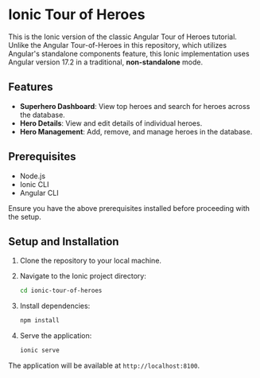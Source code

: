 # Ionic Tour of Heroes

This is the Ionic version of the classic Angular Tour of Heroes tutorial. Unlike the Angular Tour-of-Heroes in this repository, which utilizes Angular's standalone components feature, this Ionic implementation uses Angular version 17.2 in a traditional, **non-standalone** mode.

## Features

- **Superhero Dashboard**: View top heroes and search for heroes across the database.
- **Hero Details**: View and edit details of individual heroes.
- **Hero Management**: Add, remove, and manage heroes in the database.

## Prerequisites

- Node.js
- Ionic CLI
- Angular CLI

Ensure you have the above prerequisites installed before proceeding with the setup.

## Setup and Installation

1. Clone the repository to your local machine.
2. Navigate to the Ionic project directory:

   ```bash
   cd ionic-tour-of-heroes
   ```

3. Install dependencies:

   ```bash
   npm install
   ```

4. Serve the application:

   ```bash
   ionic serve
   ```

The application will be available at `http://localhost:8100`.
